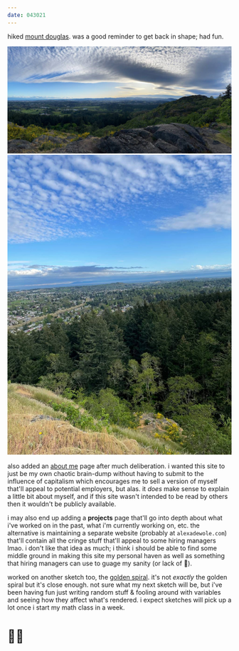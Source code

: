 ```yaml
---
date: 043021
---
```

hiked [mount douglas](https://en.wikipedia.org/wiki/Mount_Douglas,_Saanich). was a good reminder to get back in shape; had fun.

![panoramic shot off mount douglas](../../assets/images/043021-0.jpg)
![shot off mount douglas](../../assets/images/043021-1.jpg)

also added an [about me](/about-me) page after much deliberation. i wanted this site to just be my own chaotic brain-dump without having to submit to the influence of capitalism which encourages me to sell a version of myself that'll appeal to potential employers, but alas. it *does* make sense to explain a little bit about myself, and if this site wasn't intended to be read by others then it wouldn't be publicly available. 

i may also end up adding a **projects** page that'll go into depth about what i've worked on in the past, what i'm currently working on, etc. the alternative is maintaining a separate website (probably at `alexadewole.com`) that'll contain all the cringe stuff that'll appeal to some hiring managers lmao. i don't like that idea as much; i think i should be able to find some middle ground in making this site my personal haven as well as something that hiring managers can use to guage my sanity (or lack of 🥴). 

worked on another sketch too, the [golden spiral](/s/golden-spiral). it's not *exactly* the golden spiral but it's close enough. not sure what my next sketch will be, but i've been having fun just writing random stuff & fooling around with variables and seeing how they affect what's rendered. i expect sketches will pick up a lot once i start my math class in a week.

# 👋🏾